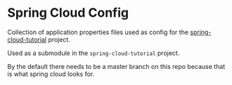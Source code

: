 # Spring Cloud Config 

Collection of application properties files used as config for the 
[spring-cloud-tutorial](https://github.com/scmathew/spring-cloud-tutorial) project.

Used as a submodule in the `spring-cloud-tutorial` project.

By the default there needs to be a master branch on this repo because
that is what spring cloud looks for.